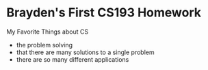 # Brayden's First CS193 Homework

My Favorite Things about CS
- the problem solving
- that there are many solutions to a single problem
- there are so many different applications
